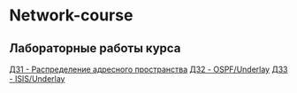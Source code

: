 # Network-course

## Лабораторные работы курса

[ДЗ1 - Распределение адресного пространства](https://github.com/igorvoroshkevich-93/Network-course/tree/main/Lab01_Planning)
[ДЗ2 - OSPF/Underlay](https://github.com/igorvoroshkevich-93/Network-course/tree/main/Lab02_Underlay_OSPF)
[ДЗ3 - ISIS/Underlay](https://github.com/igorvoroshkevich-93/Network-course/tree/main/Lab02_Underlay_ISIS)
